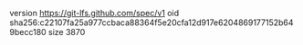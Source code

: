 version https://git-lfs.github.com/spec/v1
oid sha256:c22107fa25a977ccbaca88364f5e20cfa12d917e6204869177152b649becc180
size 3870
